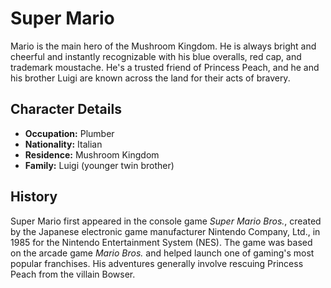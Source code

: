 # Super Mario

Mario is the main hero of the Mushroom Kingdom. He is always bright and cheerful and instantly recognizable with his blue overalls, red cap, and trademark moustache. He's a trusted friend of Princess Peach, and he and his brother Luigi are known across the land for their acts of bravery.

## Character Details
*   **Occupation:** Plumber
*   **Nationality:** Italian
*   **Residence:** Mushroom Kingdom
*   **Family:** Luigi (younger twin brother)

## History
Super Mario first appeared in the console game *Super Mario Bros.*, created by the Japanese electronic game manufacturer Nintendo Company, Ltd., in 1985 for the Nintendo Entertainment System (NES). The game was based on the arcade game *Mario Bros.* and helped launch one of gaming's most popular franchises. His adventures generally involve rescuing Princess Peach from the villain Bowser.